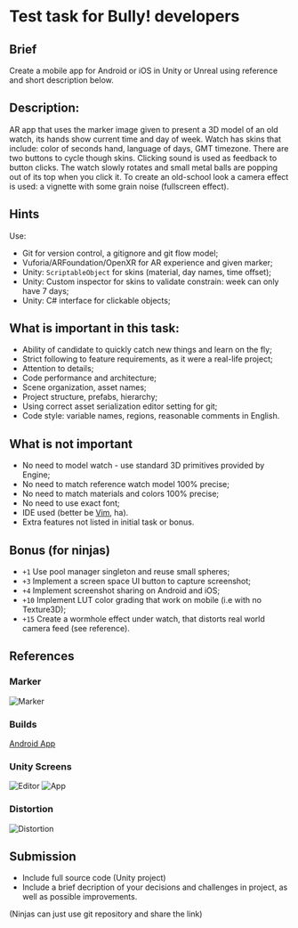 
# Test task for Bully! developers

## Brief

Create a mobile app for Android or iOS in Unity or Unreal using reference and
short description below.

## Description:

AR app that uses the marker image given to present a 3D model of an old watch, 
its hands show current time and day of week. Watch has skins that include:
color of seconds hand, language of days, GMT timezone. There are two buttons
to cycle though skins. Clicking sound is used as feedback to button clicks.
The watch slowly rotates and small metal balls are popping out of its top
when you click it. To create an old-school look a camera effect is used: a
vignette with some grain noise (fullscreen effect).

## Hints

Use:

* Git for version control, a gitignore and git flow model;
* Vuforia/ARFoundation/OpenXR for AR experience and given marker;
* Unity: `ScriptableObject` for skins (material, day names, time offset);
* Unity: Custom inspector for skins to validate constrain: week can only have 7 days;
* Unity: C# interface for clickable objects;


## What is important in this task:

* Ability of candidate to quickly catch new things and learn on the fly;
* Strict following to feature requirements, as it were a real-life project;
* Attention to details;
* Code performance and architecture;
* Scene organization, asset names;
* Project structure, prefabs, hierarchy;
* Using correct asset serialization editor setting for git;
* Code style: variable names, regions, reasonable comments in English.

## What is not important

* No need to model watch - use standard 3D primitives provided by Engine;
* No need to match reference watch model 100% precise;
* No need to match materials and colors 100% precise;
* No need to use exact font;
* IDE used (better be [Vim](http://www.vim.org), ha).
* Extra features not listed in initial task or bonus.


## Bonus (for ninjas)

* `+1` Use pool manager singleton and reuse small spheres;
* `+3` Implement a screen space UI button to capture screenshot;
* `+4` Implement screenshot sharing on Android and iOS;
* `+10` Implement LUT color grading that work on mobile (i.e with no Texture3D);
* `+15` Create a wormhole effect under watch, that distorts real world camera feed (see reference).

## References

### Marker

![Marker](https://github.com/BullyEntertainment/test-task/raw/master/marker.jpg "Marker to use")

### Builds

[Android App](https://github.com/Zhenios/bully-test/blob/master/builds/TestTaskEugenBaraniuk.apk)

### Unity Screens

![Editor](https://github.com/BullyEntertainment/test-task/raw/master/editor.png "Editor")
![App](https://github.com/BullyEntertainment/test-task/raw/master/screen.png "App")


### Distortion 

![Distortion](http://i.ytimg.com/vi/Uef8FFNA-F0/hqdefault.jpg "Example of distortion")

## Submission

* Include full source code (Unity project)
* Include a brief decription of your decisions and challenges in project, as well as possible improvements.

(Ninjas can just use git repository and share the link)
